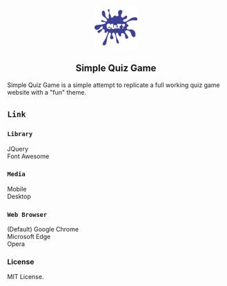 <div align="center">
  <img alt="Logo" src="https://github.com/Heyeso/Simple-Quiz/blob/master/images/quizLogoicon.png?raw=true" width="100" />
</div>
<h2 align="center">
 Simple Quiz Game
</h2>

 Simple Quiz Game is a simple attempt to replicate a full working quiz game website with a "fun" theme.

## `Link`


### `Library`

JQuery\
Font Awesome

### `Media`

Mobile\
Desktop

### `Web Browser`

(Default) Google Chrome\
Microsoft Edge\
Opera

### License

MIT License.

